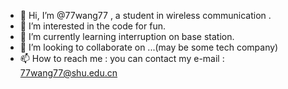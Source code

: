 - 👋 Hi, I’m @77wang77 , a student in wireless communication  .
- 👀 I’m interested in the code for fun.
- 🌱 I’m currently learning interruption on base station.
- 💞️ I’m looking to collaborate on ...(may be some tech company)
- 📫 How to reach me : you can contact my e-mail : 77wang77@shu.edu.cn

<!---
77wang77/77wang77 is a ✨ special ✨ repository because its `README.md` (this file) appears on your GitHub profile.
You can click the Preview link to take a look at your changes.
--->
